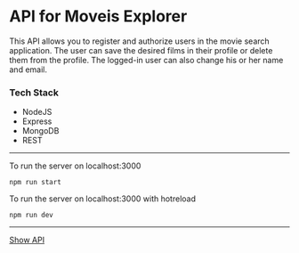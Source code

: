 # API for Moveis Explorer

This API allows you to register and authorize users in the movie search application. 
The user can save the desired films in their profile or delete them from the profile. 
The logged-in user can also change his or her name and email.

### Tech Stack

* NodeJS
* Express
* MongoDB
* REST

------------

To run the server on localhost:3000

    npm run start 

To run the server on localhost:3000 with hotreload

    npm run dev 

------------

[Show API](https://api.movies.om.nomoredomains.xyz)
